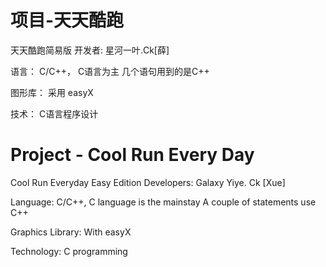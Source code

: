 # 项目-天天酷跑
天天酷跑简易版
开发者:
星河一叶.Ck[薛]

语言： 
C/C++， C语言为主
几个语句用到的是C++

图形库：
采用 easyX

技术：
C语言程序设计

# Project - Cool Run Every Day
Cool Run Everyday Easy Edition
Developers:
Galaxy Yiye. Ck [Xue]

Language: 
C/C++, C language is the mainstay
A couple of statements use C++

Graphics Library:
With easyX

Technology:
C programming
